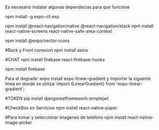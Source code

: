 Es necesario instalar algunas dependecias para que funcione 

npm install -g expo-cli exp

npm install @react-navigation/native @react-navigation/stack
npm install react-native-screens react-native-safe-area-context

npm install @expo/vector-icons

#Back y Front conexion 
npm install axios

#CHAT
npm install firebase react-firebase-hooks

npm install firebase

Para el degrade: expo install expo-linear-gradient y importar la siguente linea en donde se utiliza: import {LinearGradient} from 'expo-linear-gradient';

#TOKEN
pip install djangorestframework-simplejwt

#CheckBox en Servicios
npm install react-native-paper

#Para tomar y seleccionar imagenes de telefono
npm install react-native-image-picker